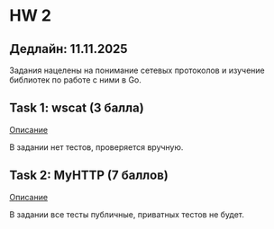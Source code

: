 # HW 2
## Дедлайн: 11.11.2025

Задания нацелены на понимание сетевых протоколов и изучение библиотек по работе с ними в Go.

## Task 1: wscat (3 балла)

[Описание](./wscat/README.md)

В задании нет тестов, проверяется вручную.

## Task 2: MyHTTP (7 баллов)

[Описание](./myhttp/README.md)

В задании все тесты публичные, приватных тестов не будет.
